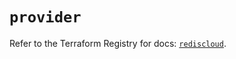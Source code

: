 # `provider`

Refer to the Terraform Registry for docs: [`rediscloud`](https://registry.terraform.io/providers/redislabs/rediscloud/2.7.1/docs).
